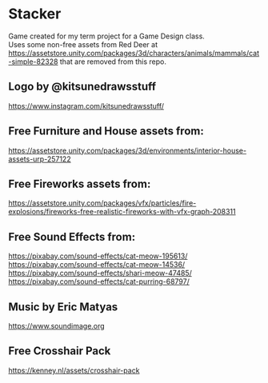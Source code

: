# Stacker

Game created for my term project for a Game Design class.<br/>
Uses some non-free assets from Red Deer at https://assetstore.unity.com/packages/3d/characters/animals/mammals/cat-simple-82328 that are removed from this repo.<br/>


## Logo by @kitsunedrawsstuff

https://www.instagram.com/kitsunedrawsstuff/ <br/>


## Free Furniture and House assets from:

https://assetstore.unity.com/packages/3d/environments/interior-house-assets-urp-257122<br/>


## Free Fireworks assets from:

https://assetstore.unity.com/packages/vfx/particles/fire-explosions/fireworks-free-realistic-fireworks-with-vfx-graph-208311<br />


## Free Sound Effects from:

https://pixabay.com/sound-effects/cat-meow-195613/<br/>
https://pixabay.com/sound-effects/cat-meow-14536/<br/>
https://pixabay.com/sound-effects/shari-meow-47485/<br/>
https://pixabay.com/sound-effects/cat-purring-68797/<br/>


## Music by Eric Matyas

https://www.soundimage.org<br/>


## Free Crosshair Pack

https://kenney.nl/assets/crosshair-pack<br/>